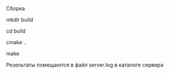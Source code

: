 Сборка

mkdir build

cd build

cmake ..

make

Резельтаты помещаются в файл server.log в каталоге сервера

